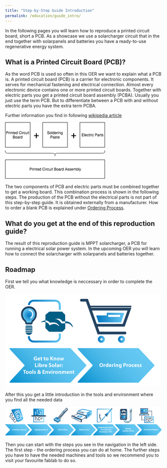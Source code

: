 ```yaml
---
title: "Step-by-Step Guide Introduction"
permalink: /education/guide_intro/
---
```


In the following pages you will learn how to reproduce a printed circuit board, short a PCB.
As a showcase we use a solarcharger circuit that in the end together with solarpanels and batteries you have a ready-to-use regenerative energy system.

## What is a Printed Circuit Board (PCB)?
As the word PCB is used so often in this OER we want to explain what a PCB is.
A printed circuit board (PCB) is a carrier for electronic components. It serves for mechanical fastening and electrical connection. Almost every electronic device contains one or more printed circuit boards.
Together with electric parts you get a printed circuit board assembly (PCBA). Usually you just use the term PCB. But to differentiate between a PCB with and without electric parts you have the extra term PCBA.

Further information you find in following [wikipedia article](https://en.wikipedia.org/wiki/Printed_circuit_board)

![pcb](/media_files/guide_intro_PCB.png)

The two components of PCB and electric parts must be combined together to get a working board.
This combination process is shown in the following steps.
The production of the PCB without the electrical parts is not part of this step-by-step guide. It is obtained externally from a manufacturer. How to order a blank PCB is explained under [Ordering Process](/education/reproduction_pcb_order/).

## What do you get at the end of this reproduction guide?
The result of this reproduction guide is MPPT solarcharger, a PCB for running a electrical solar power system.
In the upcoming OER you will learn how to connect the solarcharger with solarpanels and batteries together.

## Roadmap

First we tell you what knowledge is neccessary in order to complete the OER.

![road_home](/media_files/Icons/roadmap_at_home.png)

After this you get a little introduction in the tools and environment where you find all the needed data

![road_home](/media_files/Icons/roadmap_stepguide.png)

Then you can start with the steps you see in the navigation in the left side. The first step - the ordering process you can do at home. The further steps you have to have the needed machines and tools so we recommend you to visit your favourite fablab to do so.
